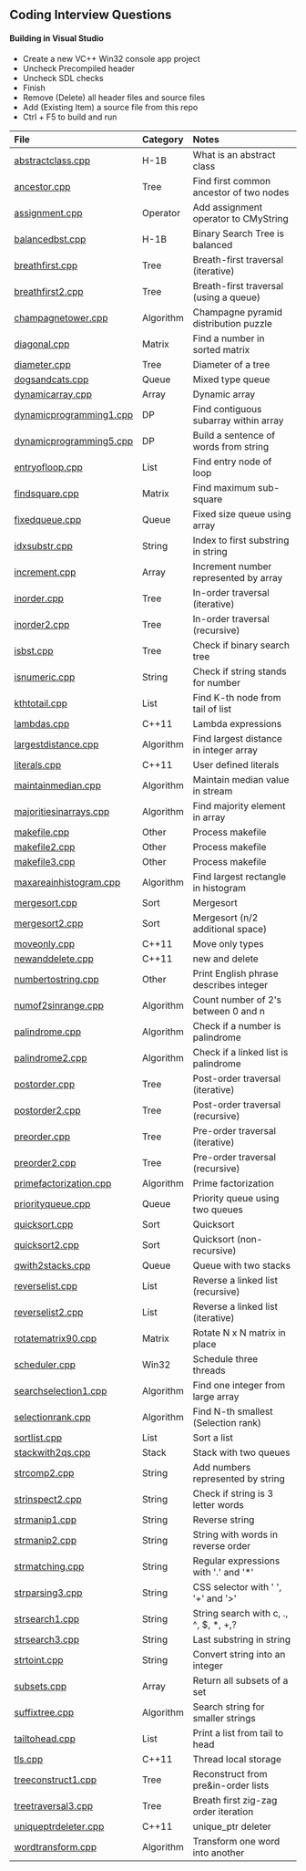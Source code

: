 ## Coding Interview Questions

#### Building in Visual Studio
- Create a new VC++ Win32 console app project
- Uncheck Precompiled header
- Uncheck SDL checks
- Finish
- Remove (Delete) all header files and source files
- Add (Existing Item) a source file from this repo
- Ctrl + F5 to build and run

File | Category | Notes
:--- | :------- | :----
[abstractclass.cpp](src/abstractclass.cpp) | H-1B | What is an abstract class
[ancestor.cpp](src/ancestor.cpp) | Tree | Find first common ancestor of two nodes
[assignment.cpp](src/assignment.cpp) | Operator | Add assignment operator to CMyString
[balancedbst.cpp](src/balancedbst.cpp) | H-1B | Binary Search Tree is balanced
[breathfirst.cpp](src/breathfirst.cpp) | Tree | Breath-first traversal (iterative)
[breathfirst2.cpp](src/breathfirst2.cpp) | Tree | Breath-first traversal (using a queue)
[champagnetower.cpp](src/champagnetower.cpp) | Algorithm | Champagne pyramid distribution puzzle
[diagonal.cpp](src/diagonal.cpp) | Matrix | Find a number in sorted matrix
[diameter.cpp](src/diameter.cpp) | Tree | Diameter of a tree
[dogsandcats.cpp](src/dogsandcats.cpp) | Queue | Mixed type queue
[dynamicarray.cpp](src/dynamicarray.cpp) | Array | Dynamic array
[dynamicprogramming1.cpp](src/dynamicprogramming1.cpp) | DP | Find contiguous subarray within array
[dynamicprogramming5.cpp](src/dynamicprogramming5.cpp) | DP | Build a sentence of words from string
[entryofloop.cpp](src/entryofloop.cpp) | List | Find entry node of loop
[findsquare.cpp](src/findsquare.cpp) | Matrix | Find maximum sub-square
[fixedqueue.cpp](src/fixedqueue.cpp) | Queue | Fixed size queue using array
[idxsubstr.cpp](src/idxsubstr.cpp) | String | Index to first substring in string
[increment.cpp](src/increment.cpp) | Array | Increment number represented by array
[inorder.cpp](src/inorder.cpp) | Tree | In-order traversal (iterative)
[inorder2.cpp](src/inorder2.cpp) | Tree | In-order traversal (recursive)
[isbst.cpp](src/isbst.cpp) | Tree | Check if binary search tree
[isnumeric.cpp](src/isnumeric.cpp) | String | Check if string stands for number
[kthtotail.cpp](src/kthtotail.cpp) | List | Find K-th node from tail of list
[lambdas.cpp](src/lambdas.cpp) | C++11 | Lambda expressions
[largestdistance.cpp](src/largestdistance.cpp) | Algorithm | Find largest distance in integer array
[literals.cpp](src/literals.cpp) | C++11 | User defined literals
[maintainmedian.cpp](src/maintainmedian.cpp) | Algorithm | Maintain median value in stream
[majoritiesinarrays.cpp](src/majoritiesinarrays.cpp) | Algorithm | Find majority element in array
[makefile.cpp](src/makefile.cpp) | Other | Process makefile
[makefile2.cpp](src/makefile2.cpp) | Other | Process makefile
[makefile3.cpp](src/makefile3.cpp) | Other | Process makefile
[maxareainhistogram.cpp](src/maxareainhistogram.cpp) | Algorithm | Find largest rectangle in histogram
[mergesort.cpp](src/mergesort.cpp) | Sort | Mergesort
[mergesort2.cpp](src/mergesort2.cpp) | Sort | Mergesort (n/2 additional space)
[moveonly.cpp](src/moveonly.cpp) | C++11 | Move only types
[newanddelete.cpp](src/newanddelete.cpp) | C++11 | new and delete
[numbertostring.cpp](src/numbertostring.cpp) | Other | Print English phrase describes integer
[numof2sinrange.cpp](src/numof2sinrange.cpp) | Algorithm | Count number of 2's between 0 and n
[palindrome.cpp](src/palindrome.cpp) | Algorithm | Check if a number is palindrome
[palindrome2.cpp](src/palindrome2.cpp) | Algorithm | Check if a linked list is palindrome
[postorder.cpp](src/postorder.cpp) | Tree | Post-order traversal (iterative)
[postorder2.cpp](src/postorder2.cpp) | Tree | Post-order traversal (recursive)
[preorder.cpp](src/preorder.cpp) | Tree | Pre-order traversal (iterative)
[preorder2.cpp](src/preorder2.cpp) | Tree | Pre-order traversal (recursive)
[primefactorization.cpp](src/primefactorization.cpp) | Algorithm | Prime factorization
[priorityqueue.cpp](src/priorityqueue.cpp) | Queue | Priority queue using two queues
[quicksort.cpp](src/quicksort.cpp) | Sort | Quicksort
[quicksort2.cpp](src/quicksort2.cpp) | Sort | Quicksort (non-recursive)
[qwith2stacks.cpp](src/qwith2stacks.cpp) | Queue | Queue with two stacks
[reverselist.cpp](src/reverselist.cpp) | List | Reverse a linked list (recursive)
[reverselist2.cpp](src/reverselist2.cpp) | List | Reverse a linked list (iterative)
[rotatematrix90.cpp](src/rotatematrix90.cpp) | Matrix | Rotate N x N matrix in place
[scheduler.cpp](src/scheduler.cpp) | Win32 | Schedule three threads
[searchselection1.cpp](src/searchselection1.cpp) | Algorithm | Find one integer from large array
[selectionrank.cpp](src/selectionrank.cpp) | Algorithm | Find N-th smallest (Selection rank)
[sortlist.cpp](src/sortlist.cpp) | List | Sort a list
[stackwith2qs.cpp](src/stackwith2qs.cpp) | Stack | Stack with two queues
[strcomp2.cpp](src/strcomp2.cpp) | String | Add numbers represented by string
[strinspect2.cpp](src/strinspect2.cpp) | String | Check if string is 3 letter words
[strmanip1.cpp](src/strmanip1.cpp) | String | Reverse string
[strmanip2.cpp](src/strmanip2.cpp) | String | String with words in reverse order
[strmatching.cpp](src/strmatching.cpp) | String | Regular expressions with '.' and '*'
[strparsing3.cpp](src/strparsing3.cpp) | String | CSS selector with ' ', '+' and '>'
[strsearch1.cpp](src/strsearch1.cpp) | String | String search with c, ., ^, $, *, +,?
[strsearch3.cpp](src/strsearch3.cpp) | String | Last substring in string
[strtoint.cpp](src/strtoint.cpp) | String | Convert string into an integer
[subsets.cpp](src/subsets.cpp) | Array | Return all subsets of a set
[suffixtree.cpp](src/suffixtree.cpp) | Algorithm | Search string for smaller strings
[tailtohead.cpp](src/tailtohead.cpp) | List | Print a list from tail to head
[tls.cpp](src/tls.cpp) | C++11 | Thread local storage
[treeconstruct1.cpp](src/treeconstruct1.cpp) | Tree | Reconstruct from pre&in-order lists
[treetraversal3.cpp](src/treetraversal3.cpp) | Tree | Breath first zig-zag order iteration
[uniqueptrdeleter.cpp](src/uniqueptrdeleter.cpp) | C++11 | unique_ptr deleter
[wordtransform.cpp](src/wordtransform.cpp) | Algorithm | Transform one word into another
